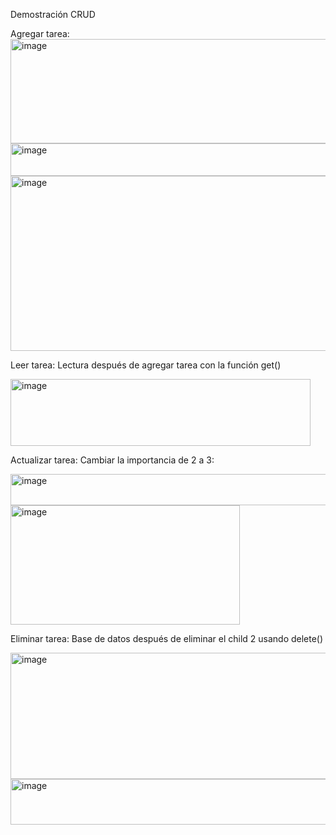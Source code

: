 Demostración CRUD

Agregar tarea:
<img width="667" height="167" alt="image" src="https://github.com/user-attachments/assets/1959dce2-2663-4d3c-9cb4-193b212458b3" />
<img width="802" height="52" alt="image" src="https://github.com/user-attachments/assets/fa7b43b2-cd16-4d96-8d31-b3cc479180cc" />
<img width="615" height="280" alt="image" src="https://github.com/user-attachments/assets/154d4349-0205-4044-a755-a939a414fb07" />


Leer tarea: Lectura después de agregar tarea con la función get()

<img width="480" height="107" alt="image" src="https://github.com/user-attachments/assets/8fa1bb92-bd93-49ad-896e-b0638a8a21bd" />

Actualizar tarea: Cambiar la importancia de 2 a 3:

<img width="662" height="50" alt="image" src="https://github.com/user-attachments/assets/136f0bc5-e406-4f4d-b061-8ae3ce31f56c" />
<img width="367" height="191" alt="image" src="https://github.com/user-attachments/assets/25498c14-0760-45e6-8bdf-561dc2ca2e91" />

Eliminar tarea: Base de datos después de eliminar el child 2 usando delete()

<img width="673" height="202" alt="image" src="https://github.com/user-attachments/assets/ce747d1d-9cb4-4f11-be3e-c4b04eb4d20e" />
<img width="667" height="73" alt="image" src="https://github.com/user-attachments/assets/e12452b7-4ea4-4fed-ad6b-a553d9d31935" />
